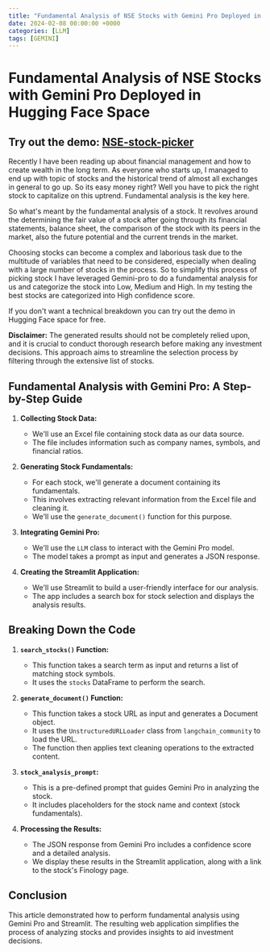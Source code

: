 ```yaml
---
title: "Fundamental Analysis of NSE Stocks with Gemini Pro Deployed in Hugging Face Space"
date: 2024-02-08 00:00:00 +0000
categories: [LLM]
tags: [GEMINI]
---
```


# Fundamental Analysis of NSE Stocks with Gemini Pro Deployed in Hugging Face Space

## Try out the demo: [NSE-stock-picker](https://huggingface.co/spaces/kailashsp/NSE-stock-picker)

Recently I have been reading up about financial management and how to create wealth in the long term. As everyone who starts up, I managed to end up with topic of stocks and the historical trend of almost all exchanges in general to go up. So its easy money right? Well you have to pick the right stock to capitalize on this uptrend. Fundamental analysis is the key here. 

So what's meant by the fundamental analysis of a stock. It revolves around the determining the fair value of a stock after going through its financial statements, balance sheet, the comparison of the stock with its peers in the market, also the future potential and the current trends in the market. 

Choosing stocks can become a complex and laborious task due to the multitude of variables that need to be considered, especially when dealing with a large number of stocks in the process. So to simplify this process of picking stock I have leveraged Gemini-pro to do a fundamental analysis for us and categorize the stock into Low, Medium and High. In my testing the best stocks are categorized into High confidence score.

If you don't want a technical breakdown you can try out the demo in Hugging Face space for free.

**Disclaimer:** The generated results should not be completely relied upon, and it is crucial to conduct thorough research before making any investment decisions. This approach aims to streamline the selection process by filtering through the extensive list of stocks.

## Fundamental Analysis with Gemini Pro: A Step-by-Step Guide

1. **Collecting Stock Data:**
   - We'll use an Excel file containing stock data as our data source.
   - The file includes information such as company names, symbols, and financial ratios.

2. **Generating Stock Fundamentals:**
   - For each stock, we'll generate a document containing its fundamentals.
   - This involves extracting relevant information from the Excel file and cleaning it.
   - We'll use the `generate_document()` function for this purpose.

3. **Integrating Gemini Pro:**
   - We'll use the `LLM` class to interact with the Gemini Pro model.
   - The model takes a prompt as input and generates a JSON response.

4. **Creating the Streamlit Application:**
   - We'll use Streamlit to build a user-friendly interface for our analysis.
   - The app includes a search box for stock selection and displays the analysis results.

## Breaking Down the Code

1. **`search_stocks()` Function:**
   - This function takes a search term as input and returns a list of matching stock symbols.
   - It uses the `stocks` DataFrame to perform the search.

2. **`generate_document()` Function:**
   - This function takes a stock URL as input and generates a Document object.
   - It uses the `UnstructuredURLLoader` class from `langchain_community` to load the URL.
   - The function then applies text cleaning operations to the extracted content.

3. **`stock_analysis_prompt`:**
   - This is a pre-defined prompt that guides Gemini Pro in analyzing the stock.
   - It includes placeholders for the stock name and context (stock fundamentals).

4. **Processing the Results:**
   - The JSON response from Gemini Pro includes a confidence score and a detailed analysis.
   - We display these results in the Streamlit application, along with a link to the stock's Finology page.

## Conclusion

This article demonstrated how to perform fundamental analysis using Gemini Pro and Streamlit. The resulting web application simplifies the process of analyzing stocks and provides insights to aid investment decisions.
